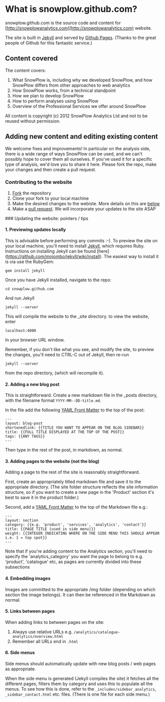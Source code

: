 # What is snowplow.github.com?

snowplow.github.com is the source code and content for [http://snowplowanalytics.com](http://snowplowanalytics.com) website.

The site is built in [Jekyll](https://github.com/mojombo/jekyll) and served by [Github Pages](http://pages.github.com/). (Thanks to the great people of Github for this fantastic service.) 

## Content covered

The content covers:

1. What SnowPlow is, including why we developed SnowPlow, and how SnowPlow differs from other approaches to web analytics
2. How SnowPlow works, from a technical standpoint
3. How we plan to develop SnowPlow
4. How to perform analyses using SnowPlow
5. Overview of the Professional Services we offer around SnowPlow

All content is copyright (c) 2012 SnowPlow Analytics Ltd and not to be reused without permission. 


## Adding new content and editing existing content

We welcome fixes and improvements! In particular on the analysis side, there is a wide range of ways SnowPlow can be used, and we can't possibly hope to cover them all ourselves. If you've used it for a specific type of analysis, we'd love you to share it here. Please fork the repo, make your changes and then create a pull request.

### Contributing to the website

1. [Fork](https://help.github.com/articles/fork-a-repo) the repository
2. Clone your fork to your local machine
3. Make the desired changes to the webiste. More details on this are [below](#website-update)
4. Make a [pull request](https://help.github.com/articles/using-pull-requests). We will incorporate your updates to the site ASAP


<a name="website-update" />
### Updating the website: pointers / tips

#### 1. Previewing updates locally 

This is advisable before performing any commits :-). To preview the site on your local machine, you'll need to install [Jekyll](https://github.com/mojombo/jekyll), which requires Ruby. Instructions on installing Jekyll can be found [here] (https://github.com/mojombo/jekyll/wiki/install). The easiest way to install it is via use the RubyGem:

	gem install jekyll

Once you have Jekyll installed, navigate to the repo:

	cd snowplow.github.com

And run Jekyll

	jekyll --server

This will compile the website to the _site directory. to view the website, enter

	localhost:4000

In your browser URL window.

Remember, if you don't like what you see, and modify the site, to preview the changes, you'll need to CTRL-C out of Jekyll, then re-run 

	jekyll --server

from the repo directory, (which will recompile it).

#### 2. Adding a new blog post

This is straightforward. Create a new markdown file in the _posts directory, with the filename format `YYYY-MM--DD-title.md`.

In the file add the following [YAML Front Matter](https://github.com/mojombo/jekyll/wiki/YAML-Front-Matter) to the top of the post:

	---
	layout: blog-post
	shortenedlink: {{TITLE YOU WANT TO APPEAR ON THE BLOG SIDEBAR}}
	title: {{FULL TITLE DISPLAYED AT THE TOP OF THE POST}}
	tags: {{ANY TAGS}}
	---

Then type in the rest of the post, in markdown, as normal.

#### 3. Adding pages to the website (not the blog)

Adding a page to the rest of the site is reasonably straightforward.

First, create an appropriately titled markdown file and save it to the appropriate directory. (The site folder structure reflects the site information structure, so if you want to create a new page in the 'Product' section it's best to save it in the product folder.)

Second, add a [YAML Front Matter](https://github.com/mojombo/jekyll/wiki/YAML-Front-Matter) to the top of the Markdown file e.g.:

	---
	layout: section
	category: {{e.g. 'product', 'services', 'analytics', 'contact'}}
	title: {{PAGE TITLE (used in side menu)}} 
	weight: {{INTEGER INDICATING WHERE ON THE SIDE MENU THIS SHOULD APPEAR i.e. 1 = top spot}}
	---

Note that if you're adding content to the Analytics section, you'll need to specify the 'analytics_category' you want the page to belong to e.g. 'product', 'catalogue' etc, as pages are currently divided into these subsections

#### 4. Embedding images

Images are committed to the appropriate /img folder (depending on which section the image belongs). It can then be referenced in the Markdown as normal.
	
#### 5. Links between pages

When adding links to between pages on the site:

1. Always use relative URLs e.g. `/analytics/catalogue-analytics/overview.html`
2. Remember all URLs end in `.html`


#### 6. Side menus

Side menus should automatically update with new blog posts / web pages as appropriate.

When the side menu is generated (Jekyll compiles the site) it fetches all the different pages, filters them by category and uses this to populate all the menus. To see how this is done, refer to the `_includes/sidebar_analytics`, `_sidebar_contact.html` etc. files. (There is one file for each side menu.)